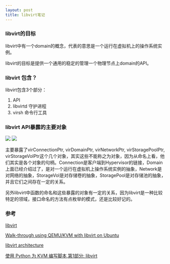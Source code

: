 ```yaml
---
layout: post
title: libvirt笔记
---
```


### libvirt的目标
libvirt中有一个domain的概念，代表的意思是一个运行在虚拟机上的操作系统实例。

libvirt的目标是提供一个通用的稳定的管理一个物理节点上domain的API。

### libvirt 包含？
libvirt包含3个部分：
1. API
2. libvirtd 守护进程
3. virsh 命令行工具

### libvirt API暴露的主要对象
<img src="/assets/libvirt-driver-arch.png">
<img src="/assets/libvirt-object-model.png">

主要暴露了virConnectionPtr, virDomainPtr, virNetworkPtr, virStoragePoolPtr, virStorageVolPtr这个几个对象，其实这些不能称之为对象，因为从命名上看，他们其实是各个对象的句柄。Connection是客户端到Hypervisor的链接，Domain上面已经介绍过了，是对一个运行在虚拟机上操作系统实例的抽象，Network是对网络的抽象，StorageVol是对存储卷的抽象，StoragePool是对存储池的抽象，并且它们之间存在一定的关系。

另外libvirt中函数的命名和这些暴露的对象有一定的关系，因为libvirt是一种比较特定的领域，接口命名的方法有点枚举的模式，还是比较好记的。

### 参考
[libvirt](http://blog.csdn.net/gaoxingnengjisuan/article/details/9674315)

[Walk-through using QEMU/KVM with libvirt on Ubuntu](http://wiki.libvirt.org/page/UbuntuKVMWalkthrough)

[libvirt architecture](http://libvirt.org/goals.html)

[使用 Python 为 KVM 编写脚本,第1部分: libvirt](http://www.ibm.com/developerworks/cn/opensource/os-python-kvm-scripting1/)


